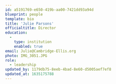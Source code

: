 ```yaml
---
id: a5191769-e650-419b-aa00-7421dd93a94d
blueprint: people
template: bio
title: 'Julie Parsons'
officialtitle: Director
education:
  -
    type: institution
    enabled: true
email: Julie@Cambridge-Ellis.org
photo: IMG_3051.JPG
role:
  - leadership
updated_by: 1179db75-8eeb-4bad-8e60-d5005aef7ef8
updated_at: 1635175788
---
```

